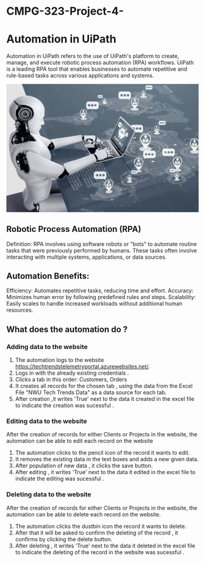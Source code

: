 # CMPG-323-Project-4-

# Automation in UiPath 
Automation in UiPath refers to the use of UiPath's platform to create, manage, and execute robotic process automation (RPA) workflows. UiPath is a leading RPA tool that enables businesses to automate repetitive and rule-based tasks across various applications and systems.


![image](https://github.com/FLEXBABY88/CMPG-323-Project-4-/blob/main/1695222578583.png)

## Robotic Process Automation (RPA)
Definition: RPA involves using software robots or "bots" to automate routine tasks that were previously performed by humans. These tasks often involve interacting with multiple systems, applications, or data sources.

## Automation Benefits:
Efficiency: Automates repetitive tasks, reducing time and effort.
Accuracy: Minimizes human error by following predefined rules and steps.
Scalability: Easily scales to handle increased workloads without additional human resources.

## What does the automation do ?
### Adding data to the website 

1. The automation logs to the website https://techtrendstelemetryportal.azurewebsites.net/.
2. Logs in with the already existing credentials .
3. Clicks a tab in this order: Customers, Orders
4. It creates all records for the chosen tab , using the data from the Excel File "NWU Tech Trends Data" as a data source for each tab.
5. After creation ,it writes 'True' next to the data it created in the excel file to indicate the creation was sucessful . 

### Editing data  to the website
After the creation of records for either Clients or  Projects in the website, the automation can be able to edit each record on the website 
1. The automation clicks to the pencil icon of the record it wants to edit.
2. It removes the existing data in the text boxes and adds a new given data.
3. After population of new data , it clicks the save button.
4. After editing , it writes 'True' next to the data it edited in the excel file to indicate the editing was sucessful .

### Deleting data  to the website
After the creation of records for either Clients or Projects in the website, the automation can be able to delete each record on the website.
1. The automation clicks the dustbin icon the record it wants to delete.
2. After that it will be asked to confirm the deleting of the record , it confirms by clicking the delete button.
3. After deleting , it writes 'True' next to the data it deleted in the excel file to indicate the deleting of the record in the website was sucessful .

   

